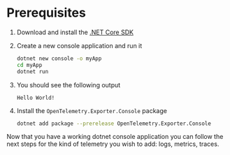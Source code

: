 # Prerequisites

1. Download and install the
[.NET Core SDK](https://dotnet.microsoft.com/download)
1. Create a new console application and run it

    ```sh
    dotnet new console -o myApp
    cd myApp
    dotnet run
    ```

1. You should see the following output

    ```text
    Hello World!
    ```

1. Install the `OpenTelemetry.Exporter.Console` package

    ```sh
    dotnet add package --prerelease OpenTelemetry.Exporter.Console
    ```

Now that you have a working dotnet console application you can follow the next
steps for the kind of telemetry you wish to add: logs, metrics, traces.
